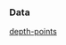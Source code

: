 ### Data

[depth-points](https://drive.google.com/drive/u/1/folders/1zIiZI0y9SIhbdhi2-c6h3805jlX5PXby)

